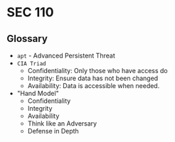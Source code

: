 # SEC 110
## Glossary
* `apt` - Advanced Persistent Threat
* `CIA Triad`
  * Confidentiality: Only those who have access do
  * Integrity: Ensure data has not been changed
  * Availability: Data is accessible when needed.
* "Hand Model"
  * Confidentiality
  * Integrity
  * Availability
  * Think like an Adversary
  * Defense in Depth
